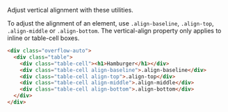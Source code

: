 
Adjust vertical alignment with these utilities.

To adjust the alignment of an element, use `.align-baseline`, `.align-top`, `.align-middle` or `.align-bottom`.
The vertical-align property only applies to inline or table-cell boxes.

```html
<div class="overflow-auto">
  <div class="table">
    <div class="table-cell"><h1>Hamburger</h1></div>
    <div class="table-cell align-baseline">.align-baseline</div>
    <div class="table-cell align-top">.align-top</div>
    <div class="table-cell align-middle">.align-middle</div>
    <div class="table-cell align-bottom">.align-bottom</div>
  </div>
</div>
```


